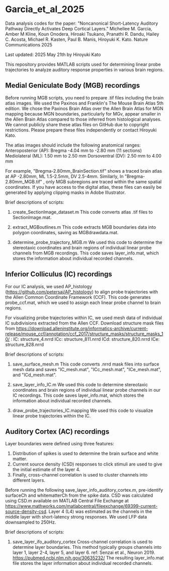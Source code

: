 # Garcia_et_al_2025

Data analysis codes for the paper:
"Noncanonical Short-Latency Auditory Pathway Directly Activates Deep Cortical Layers."
Michellee M. Garcia, Amber M Kline, Koun Onodera, Hiroaki Tsukano, Pranathi R. Dandu, Hailey C. Acosta, Michael R. Kasten, Paul B. Manis, Hiroyuki K. Kato.
Nature Communications 2025

Last updated: 2025 May 21th by Hiroyuki Kato

This repository provides MATLAB scripts used for determining linear probe trajectories to analyze auditory response properties in various brain regions.


## Medial Geniculate Body (MGB) recordings
Before running MGB scripts, you need to prepare .tif files including the brain atlas images.
We used the Paxinos and Franklin's The Mouse Brain Atlas 5th edition. We chose the Paxinos Brain Atlas over the Allen Brain Atlas for MGN mapping
because MGN boundaries, particularly for MGv, appear smaller in the Allen Brain Atlas compared to those inferred from histological analyses. 
We cannot publicly share these atlas files on GitHub due to copyright restrictions.
Please prepare these files independently or contact Hiroyuki Kato.

The atlas images should include the following anatomical ranges:
Anteroposterior (AP): Bregma -4.04 mm to -2.80 mm (11 sections)
Mediolateral (ML): 1.50 mm to 2.50 mm
Dorsoventral (DV): 2.50 mm to 4.00 mm

For example, "Bregma-2.80mm_BrainSection.tif" shows a traced brain atlas at AP -2.80mm, ML 1.5-2.5mm, DV 2.5-4mm.
Similarly, In "Bregma-2.80mm_MGB.tif" , only MGB subregions are traced within the same spatial coordinates.
If you have access to the digital atlas, these files can easily be generated by applying clipping masks in Adobe Illustrator. 

Brief descriptions of scripts:

1. create_SectionImage_dataset.m
	This code converts atlas .tif files to SectionImage.mat.

2. extract_MGBoutlines.m
	This code extracts MGB boundaries data into polygon coordinates, saving as MGBdrawdata.mat.
	
3. determine_probe_trajectory_MGB.m
	We used this code to determine the stereotaxic coordinates and brain regions of individual linear probe channels from MGB recordings.
	This code saves layer_info.mat, which stores the information about individual recorded channels. 
	
	
## Inferior Colliculus (IC) recordings
For our IC analysis, we used AP_histology (https://github.com/petersaj/AP_histology) to align probe trajectories with the Allen Common Coordinate Framework (CCF).
This code generates probe_ccf.mat, which we used to assign each linear probe channel to brain regions.

For visualizing probe trajectories within IC, we used mesh data of individual IC subdivisions extracted from the Allen CCF.
Download structure mask files from https://download.alleninstitute.org/informatics-archive/current-release/mouse_ccf/annotation/ccf_2017/structure_masks/structure_masks_10/ :
IC: structure_4.nrrd
ICc: structure_811.nrrd
ICd: structure_820.nrrd
ICe: structure_828.nrrd


Brief descriptions of scripts:

1. save_surface_mesh.m
	This code converts .nrrd mask files into surface mesh data and saves "IC_mesh.mat", "ICc_mesh.mat", "ICe_mesh.mat", and "ICd_mesh.mat".
	
2. save_layer_info_IC.m
	We used this code to determine stereotaxic coordinates and brain regions of individual linear probe channels in our IC recordings.
	This code saves layer_info.mat, which stores the information about individual recorded channels. 

3. draw_probe_trajectories_IC.mapping
	We used this code to visualize linear probe trajectories within the IC.
	
	
## Auditory Cortex (AC) recordings
Layer boundaries were defined using three features:
1. Distribution of spikes is used to determine the brain surface and white matter.
2. Current source density (CSD) responses to click stimuli are used to give the initial estimate of the layer 4.
3. Finally, cross-channel correlation is used to cluster channels into different layers.

Before running the following save_layer_info_auditory_cortex.m, pre-identify surfaceCh and whitematterCh from the spike data.
CSD was calculated using CSD.m available on MATLAB Central File Exchange at https://www.mathworks.com/matlabcentral/fileexchange/69399-current-source-density-csd.
Layer 4 (L4) was estimated as the channels in the middle layer with short-latency strong responses.
We used LFP data downsampled to 250Hz.

Brief descriptions of scripts:

1. save_layer_ifo_auditory_cortex
	Cross-channel correlation is used to determine layer boundaries.
	This method typically groups channels into layer 1, layer 2-4, layer 5, and layer 6. 
	ref: Senzai et al., Neuron 2019.  https://pubmed.ncbi.nlm.nih.gov/30635232/
	The resulting layer_info.mat file stores the layer information about individual recorded channels.
